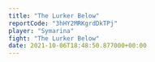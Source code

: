 ```yaml
---
title: "The Lurker Below"
reportCode: "3hHY2MRKgrdDkTPj"
player: "Symarina"
fight: "The Lurker Below"
date: 2021-10-06T18:48:50.877000+00:00
---
```

